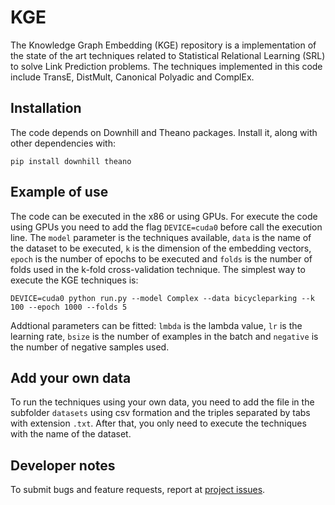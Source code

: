 # KGE

The Knowledge Graph Embedding (KGE) repository is a implementation of the state of the art techniques related to Statistical Relational Learning (SRL) to solve Link Prediction problems. The techniques implemented in this code include TransE, DistMult, Canonical Polyadic and ComplEx.

## Installation

The code depends on Downhill and Theano packages. Install it, along with other dependencies with:

```pyhon
pip install downhill theano
```

## Example of use

The code can be executed in the x86 or using GPUs. For execute the code using GPUs you need to add the flag `DEVICE=cuda0` before call the execution line. The `model` parameter is the techniques available, `data` is the name of the dataset to be executed, `k` is the dimension of the embedding vectors, `epoch` is the number of epochs to be executed and `folds` is the number of folds used in the k-fold cross-validation technique. The simplest way to execute the KGE techniques is:

```pyhon
DEVICE=cuda0 python run.py --model Complex --data bicycleparking --k 100 --epoch 1000 --folds 5
```

Addtional parameters can be fitted: `lmbda` is the lambda value, `lr` is the learning rate, `bsize` is the number of examples in the batch and `negative` is the number of negative samples used. 

## Add your own data

To run the techniques using your own data, you need to add the file in the subfolder `datasets` using csv formation and the triples separated by tabs with extension `.txt`. After that, you only need to execute the techniques with the name of the dataset.

## Developer notes

To submit bugs and feature requests, report at [project issues](https://github.com/QROWD/KGE/issues).
